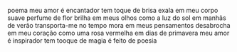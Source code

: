 poema
meu amor é encantador 
tem toque de brisa 
exala em meu corpo
suave perfume de flor
brilha em meus olhos 
como a luz do sol
em manhãs de verão
transporta-me no tempo
mora em meus pensamentos
desabrocha em meu coração
como uma rosa vermelha 
em dias de primavera 
meu amor é inspirador 
tem tooque de magia 
é feito de poesia
